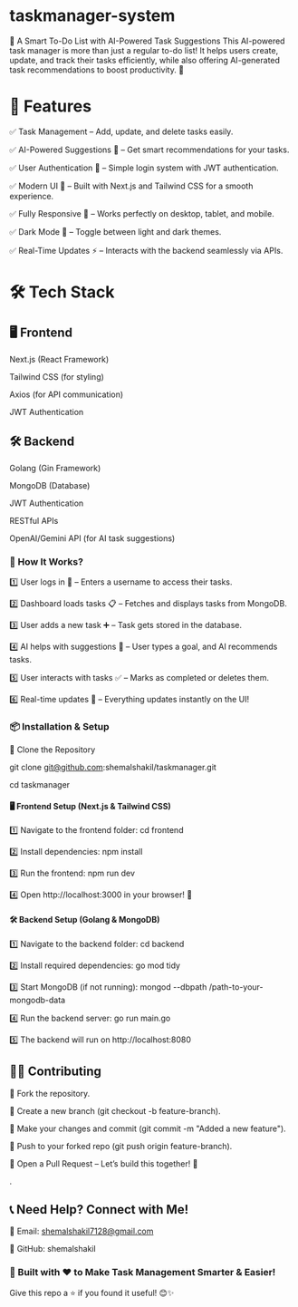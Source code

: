# taskmanager-system
📌 A Smart To-Do List with AI-Powered Task Suggestions
This AI-powered task manager is more than just a regular to-do list! It helps users create, update, and track their tasks efficiently, while also offering AI-generated task recommendations to boost productivity. 🎯

# 🌟 Features

✅ Task Management – Add, update, and delete tasks easily.

✅ AI-Powered Suggestions 🤖 – Get smart recommendations for your tasks.

✅ User Authentication 🔐 – Simple login system with JWT authentication.

✅ Modern UI 🎨 – Built with Next.js and Tailwind CSS for a smooth experience.

✅ Fully Responsive 📱 – Works perfectly on desktop, tablet, and mobile.

✅ Dark Mode 🌙 – Toggle between light and dark themes.

✅ Real-Time Updates ⚡ – Interacts with the backend seamlessly via APIs.

# 🛠️ Tech Stack

## 🖥️ Frontend

Next.js (React Framework)

Tailwind CSS (for styling)

Axios (for API communication)

JWT Authentication

## 🛠️ Backend

Golang (Gin Framework)

MongoDB (Database)

JWT Authentication

RESTful APIs

OpenAI/Gemini API (for AI task suggestions)

### 🚀 How It Works?

1️⃣ User logs in 🔑 – Enters a username to access their tasks.

2️⃣ Dashboard loads tasks 📋 – Fetches and displays tasks from MongoDB.

3️⃣ User adds a new task ➕ – Task gets stored in the database.

4️⃣ AI helps with suggestions 🤖 – User types a goal, and AI recommends tasks.

5️⃣ User interacts with tasks ✅ – Marks as completed or deletes them.

6️⃣ Real-time updates 🔄 – Everything updates instantly on the UI!

### 📦 Installation & Setup

🔹 Clone the Repository

git clone git@github.com:shemalshakil/taskmanager.git

cd taskmanager

#### 🖥️ Frontend Setup (Next.js & Tailwind CSS)

1️⃣ Navigate to the frontend folder:
cd frontend

2️⃣ Install dependencies:
npm install

3️⃣ Run the frontend:
npm run dev

4️⃣ Open http://localhost:3000 in your browser! 🚀

#### 🛠️ Backend Setup (Golang & MongoDB)

1️⃣ Navigate to the backend folder:
cd backend

2️⃣ Install required dependencies:
go mod tidy

3️⃣ Start MongoDB (if not running):
mongod --dbpath /path-to-your-mongodb-data

4️⃣ Run the backend server:
go run main.go

5️⃣ The backend will run on http://localhost:8080

## 👨‍💻 Contributing

🔹 Fork the repository.

🔹 Create a new branch (git checkout -b feature-branch).

🔹 Make your changes and commit (git commit -m "Added a new feature").

🔹 Push to your forked repo (git push origin feature-branch).

🔹 Open a Pull Request – Let’s build this together! 🚀

.

## 📞 Need Help? Connect with Me!

📧 Email: shemalshakil7128@gmail.com

🐙 GitHub: shemalshakil


### 🚀 Built with ❤️ to Make Task Management Smarter & Easier!

Give this repo a ⭐ if you found it useful! 😊✨


